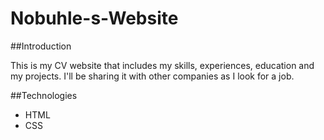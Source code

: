 # Nobuhle-s-Website

##Introduction 

This is my CV website that includes my skills, experiences, education and my projects. I'll be sharing it with other companies as I look for a job.

##Technologies 
* HTML
* CSS 


